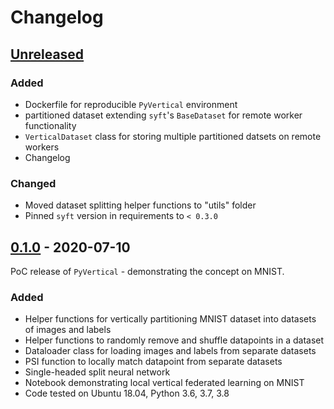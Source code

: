# Changelog

## [Unreleased]

### Added

- Dockerfile for reproducible `PyVertical` environment
- partitioned dataset extending `syft`'s `BaseDataset` for remote worker functionality
- `VerticalDataset` class for storing multiple partitioned datsets on remote workers
- Changelog

### Changed

- Moved dataset splitting helper functions to "utils" folder
- Pinned `syft` version in requirements to `< 0.3.0`


## [0.1.0] - 2020-07-10

PoC release of `PyVertical` -
demonstrating the concept on MNIST.

### Added
- Helper functions for vertically partitioning MNIST dataset into datasets of images and labels
- Helper functions to randomly remove and shuffle datapoints in a dataset
- Dataloader class for loading images and labels from separate datasets
- PSI function to locally match datapoint from separate datasets
- Single-headed split neural network
- Notebook demonstrating local vertical federated learning on MNIST
- Code tested on Ubuntu 18.04, Python 3.6, 3.7, 3.8


[Unreleased]: https://github.com/OpenMined/PyVertical/compare/v0.1.0...HEAD
[0.1.0]: https://github.com/OpenMined/PyVertical/releases/tag/v0.1.0
